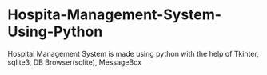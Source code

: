 # Hospita-Management-System-Using-Python
Hospital Management System is made using python with the help of Tkinter,  sqlite3, DB Browser(sqlite), MessageBox
